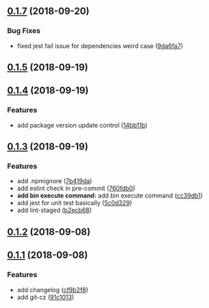 <a name="0.1.7"></a>
## [0.1.7](https://github.com/keep-yukap/ky-cli/compare/v0.1.5...v0.1.7) (2018-09-20)


### Bug Fixes

* fixed jest fail issue for dependencies weird case ([9da6fa7](https://github.com/keep-yukap/ky-cli/commit/9da6fa7))



<a name="0.1.5"></a>
## [0.1.5](https://github.com/keep-yukap/ky-cli/compare/v0.1.4...v0.1.5) (2018-09-19)



<a name="0.1.4"></a>
## [0.1.4](https://github.com/keep-yukap/ky-cli/compare/v0.1.3...v0.1.4) (2018-09-19)


### Features

* add package version update control ([14bb11b](https://github.com/keep-yukap/ky-cli/commit/14bb11b))



<a name="0.1.3"></a>
## [0.1.3](https://github.com/keep-yukap/ky-cli/compare/v0.1.2...v0.1.3) (2018-09-19)


### Features

* add .npmignore ([7b419da](https://github.com/keep-yukap/ky-cli/commit/7b419da))
* add eslint check in pre-commit ([760fdb0](https://github.com/keep-yukap/ky-cli/commit/760fdb0))
* **add bin execute command:** add bin execute command ([cc39db1](https://github.com/keep-yukap/ky-cli/commit/cc39db1))
* add jest for unit test basically ([5c0d329](https://github.com/keep-yukap/ky-cli/commit/5c0d329))
* add lint-staged ([b2ecb68](https://github.com/keep-yukap/ky-cli/commit/b2ecb68))



<a name="0.1.2"></a>
## [0.1.2](https://github.com/keep-yukap/ky-cli/compare/v0.1.1...v0.1.2) (2018-09-08)



<a name="0.1.1"></a>
## [0.1.1](https://github.com/keep-yukap/ky-cli/compare/91c1013...v0.1.1) (2018-09-08)


### Features

* add changelog ([cf9b2f8](https://github.com/keep-yukap/ky-cli/commit/cf9b2f8))
* add git-cz ([91c1013](https://github.com/keep-yukap/ky-cli/commit/91c1013))



